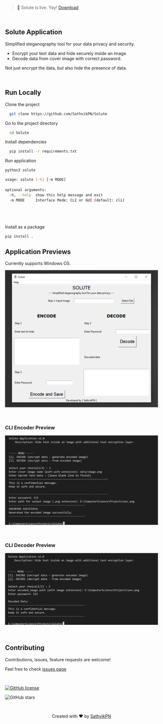 > 🚀 Solute is live. Yay! [Download](https://github.com/SathvikPN/Solute/releases/download/v2.0/Solute_v2.0.zip) 


&nbsp;

## Solute Application

Simplified steganography tool for your data privacy and security.
- Encrypt your text data and hide securely inside an image.
- Decode data from cover image with correct password.

Not just encrypt the data, but also hide the presence of data.

&nbsp;
&nbsp;


## Run Locally

Clone the project

```bash
  git clone https://github.com/SathvikPN/Solute
```

Go to the project directory

```bash
  cd Solute
```

Install dependencies

```bash
  pip install -r requirements.txt
```

Run application
```bash
python3 solute 
```

```bash
usage: solute [-h] [-m MODE]

optional arguments:
  -h, --help  show this help message and exit
  -m MODE     Interface Mode: CLI or GUI (default: cli)
```

&nbsp;
---

Install as a package
```bash
pip install .
```

## Application Previews

Currently supports Windows OS.

![Desktop version](assets/solute_GUI_preview.png)

&nbsp;

### CLI Encoder Preview

![CLI Encoder](assets/cli_encoder_preview.png)

&nbsp;

### CLI Decoder Preview

![CLI Decoder](assets/cli_decoder_preview.png)

&nbsp;

## Contributing

Contributions, issues, feature requests are welcome!

Feel free to check [issues page](https://github.com/SathvikPN/Steganography-application/issues)


&nbsp;

[![GitHub license](https://img.shields.io/github/license/SathvikPN/Solute?style=flat-square)](https://github.com/SathvikPN/Solute/blob/main/LICENSE)

![GitHub stars](https://img.shields.io/github/stars/SathvikPN/Solute?style=social)

&nbsp;

<p align="center">Created with ❤ by <a href="https://www.linkedin.com/in/sathvik-p-n/">SathvikPN</a></p>


